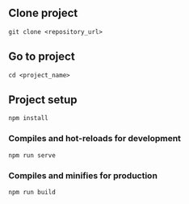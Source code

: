 ## Clone project
```
git clone <repository_url>
```

## Go to project
```
cd <project_name>
```

## Project setup
```
npm install
```

### Compiles and hot-reloads for development
```
npm run serve
```

### Compiles and minifies for production
```
npm run build
```


